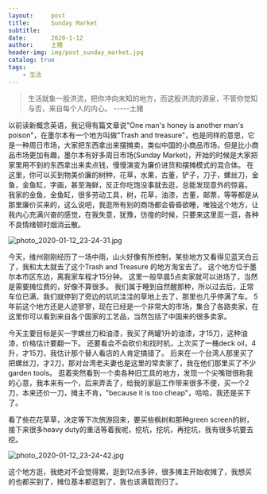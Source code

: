 ```yaml
---
layout:     post
title:      Sunday Market
subtitle:   
date:       2020-1-12
author:     土猪
header-img: img/post_sunday_market.jpg
catalog: true
tags:
    - 生活
---
```


> 生活就象一股洪流，把你冲向未知的地方，而这股洪流的源泉，不管你觉知与否，来自每个人的内心。 
> -----土猪



以前读新概念英语，我记得有篇文章说"One man's honey is another man's poison"，在墨尔本有一个地方叫做"Trash and treasure"，也是同样的意思，它是一种周日市场，大家把东西拿出来摆摊卖，类似中国的小商品市场，但是比小商品市场更加有趣，墨尔本有好多周日市场(Sunday Market)，开始的时候是大家把家里用不到的东西拿出来卖点钱，慢慢演变为廉价进货和摆摊模式的混合体。 在这里，你可以买到物美价廉的树种，花草，水果，古董，铲子，刀子，螺丝刀，金鱼，金鱼缸，字画，甚至海鲜，反正你吃饱没事就去逛，总能发现意外的惊喜。 我家的金鱼，金鱼缸，很多劳动工具，树，花草，油漆，古董，邮票，等等都是从那里廉价买来的，这么说吧，我逛所有别的商场都会昏昏欲睡，唯独这个地方，让我内心充满兴奋的感觉，在我失意，犹豫，彷徨的时候，只要来这里逛一逛，各种不良情绪顿时烟消云散。

![photo_2020-01-12_23-24-31.jpg](https://cdn.steemitimages.com/DQmaNsjYC3QBGd6pXSGo6NwKYFUwqpuzKHdsArTxBAEeg3M/photo_2020-01-12_23-24-31.jpg)

今天，维州刚刚经历了一场中雨，山火好像有所控制，某些地方又看得见蓝天白云了，我和太太就去了这个Trash and Treasure 的地方淘宝去了。 这个地方位于墨尔本市区东边，离我家车程才15分钟。 这里一般早晨5点卖家就可以进场了，当然是需要摊位费的，好像不算很多。 我们属于睡到自然醒那种，所以过去后，正常车位已满，我们就停到了旁边的坑坑洼洼的草地上去了，那里也几乎停满了车。 5年前这个地方还是人迹寥寥，现在已经是一个非常大的市场，集合了各路卖家，在这里你可以看到来自各个国家的工艺品，当然包括了中国来的很多卖家。 

今天主要目标是买一字螺丝刀和油漆，我买了两罐1升的油漆，才15刀，这种油漆，价格估计要翻一下。 还要看会不会砍价和找时机，上次买了一桶deck oil，4升，才15刀，我估计那个替人看店的人肯定搞错了。 后来在一个台湾人那里买了把螺丝刀，才2刀，那对台湾老夫妻也是这里的常卖家了，我在他们那里买了不少garden tools。 逛着突然看到一个卖各种旧工具的地方，发现一个尖嘴钳很称我的心意，我本来有一个，后来弄丢了，给我的家庭工作带来很多不便，买一个2刀，本来还价一刀，摊主不肯，"because it is too cheap"，哈哈，我还是买下了。 

看了些花花草草，决定等下次旅游回来，要买些枫树和那种green screen的树，接下来很多heavy duty的重活等着我呢，挖坑，挖坑，再挖坑，我有很多坑要去挖。


![photo_2020-01-12_23-24-42.jpg](https://cdn.steemitimages.com/DQmfVYKDK5uoDqBjxGz2SmKMcSXjM3Bwy9PRRds6QJGPDZJ/photo_2020-01-12_23-24-42.jpg)


这个地方逛，我绝对不会觉得累，逛到12点多钟，很多摊主开始收摊了，我想买的也都买到了，摊位基本都逛到了，我也该满载而归了。

